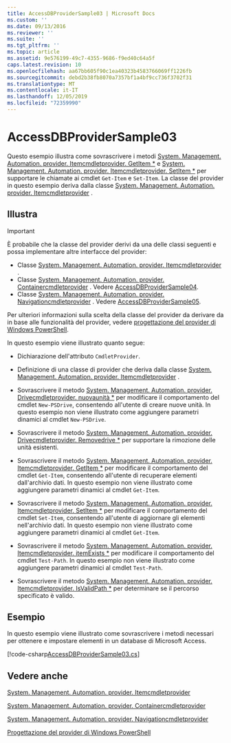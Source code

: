 ```yaml
---
title: AccessDBProviderSample03 | Microsoft Docs
ms.custom: ''
ms.date: 09/13/2016
ms.reviewer: ''
ms.suite: ''
ms.tgt_pltfrm: ''
ms.topic: article
ms.assetid: 9e576199-49c7-4355-9686-f9ed40c64a5f
caps.latest.revision: 10
ms.openlocfilehash: aa67bb605f90c1ea40323b4583766069ff1226fb
ms.sourcegitcommit: debd2b38fb8070a7357bf1a4bf9cc736f3702f31
ms.translationtype: MT
ms.contentlocale: it-IT
ms.lasthandoff: 12/05/2019
ms.locfileid: "72359990"
---
```

# <a name="accessdbprovidersample03"></a>AccessDBProviderSample03

Questo esempio illustra come sovrascrivere i metodi [System. Management. Automation. provider. Itemcmdletprovider. GetItem *](/dotnet/api/System.Management.Automation.Provider.ItemCmdletProvider.GetItem) e [System. Management. Automation. provider. Itemcmdletprovider. SetItem *](/dotnet/api/System.Management.Automation.Provider.ItemCmdletProvider.SetItem) per supportare le chiamate ai cmdlet `Get-Item` e `Set-Item`. La classe del provider in questo esempio deriva dalla classe [System. Management. Automation. provider. Itemcmdletprovider](/dotnet/api/System.Management.Automation.Provider.ItemCmdletProvider) .

## <a name="demonstrates"></a>Illustra

> [!IMPORTANT]
> È probabile che la classe del provider derivi da una delle classi seguenti e possa implementare altre interfacce del provider:
>
> -   Classe [System. Management. Automation. provider. Itemcmdletprovider](/dotnet/api/System.Management.Automation.Provider.ItemCmdletProvider) .
> -   Classe [System. Management. Automation. provider. Containercmdletprovider](/dotnet/api/System.Management.Automation.Provider.ContainerCmdletProvider) . Vedere [AccessDBProviderSample04](./accessdbprovidersample04.md).
> -   Classe [System. Management. Automation. provider. Navigationcmdletprovider](/dotnet/api/System.Management.Automation.Provider.NavigationCmdletProvider) . Vedere [AccessDBProviderSample05](./accessdbprovidersample05.md).
>
> Per ulteriori informazioni sulla scelta della classe del provider da derivare da in base alle funzionalità del provider, vedere [progettazione del provider di Windows PowerShell](./provider-types.md).

In questo esempio viene illustrato quanto segue:

- Dichiarazione dell'attributo `CmdletProvider`.

- Definizione di una classe di provider che deriva dalla classe [System. Management. Automation. provider. Itemcmdletprovider](/dotnet/api/System.Management.Automation.Provider.ItemCmdletProvider) .

- Sovrascrivere il metodo [System. Management. Automation. provider. Drivecmdletprovider. nuovaunità *](/dotnet/api/System.Management.Automation.Provider.DriveCmdletProvider.NewDrive) per modificare il comportamento del cmdlet `New-PSDrive`, consentendo all'utente di creare nuove unità. In questo esempio non viene illustrato come aggiungere parametri dinamici al cmdlet `New-PSDrive`.

- Sovrascrivere il metodo [System. Management. Automation. provider. Drivecmdletprovider. Removedrive *](/dotnet/api/System.Management.Automation.Provider.DriveCmdletProvider.RemoveDrive) per supportare la rimozione delle unità esistenti.

- Sovrascrivere il metodo [System. Management. Automation. provider. Itemcmdletprovider. GetItem *](/dotnet/api/System.Management.Automation.Provider.ItemCmdletProvider.GetItem) per modificare il comportamento del cmdlet `Get-Item`, consentendo all'utente di recuperare elementi dall'archivio dati. In questo esempio non viene illustrato come aggiungere parametri dinamici al cmdlet `Get-Item`.

- Sovrascrivere il metodo [System. Management. Automation. provider. Itemcmdletprovider. SetItem *](/dotnet/api/System.Management.Automation.Provider.ItemCmdletProvider.SetItem) per modificare il comportamento del cmdlet `Set-Item`, consentendo all'utente di aggiornare gli elementi nell'archivio dati. In questo esempio non viene illustrato come aggiungere parametri dinamici al cmdlet `Get-Item`.

- Sovrascrivere il metodo [System. Management. Automation. provider. Itemcmdletprovider. itemExists *](/dotnet/api/System.Management.Automation.Provider.ItemCmdletProvider.ItemExists) per modificare il comportamento del cmdlet `Test-Path`. In questo esempio non viene illustrato come aggiungere parametri dinamici al cmdlet `Test-Path`.

- Sovrascrivere il metodo [System. Management. Automation. provider. Itemcmdletprovider. IsValidPath *](/dotnet/api/System.Management.Automation.Provider.ItemCmdletProvider.IsValidPath) per determinare se il percorso specificato è valido.

## <a name="example"></a>Esempio

In questo esempio viene illustrato come sovrascrivere i metodi necessari per ottenere e impostare elementi in un database di Microsoft Access.

[!code-csharp[AccessDBProviderSample03.cs](../../../../powershell-sdk-samples/SDK-2.0/csharp/AccessDBProviderSample06/AccessDBProviderSample06.cs#L11-L976 "AccessDBProviderSample03.cs")]

## <a name="see-also"></a>Vedere anche

[System. Management. Automation. provider. Itemcmdletprovider](/dotnet/api/System.Management.Automation.Provider.ItemCmdletProvider)

[System. Management. Automation. provider. Containercmdletprovider](/dotnet/api/System.Management.Automation.Provider.ContainerCmdletProvider)

[System. Management. Automation. provider. Navigationcmdletprovider](/dotnet/api/System.Management.Automation.Provider.NavigationCmdletProvider)

[Progettazione del provider di Windows PowerShell](./provider-types.md)
